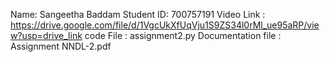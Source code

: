 Name: Sangeetha Baddam Student ID: 700757191 Video Link : https://drive.google.com/file/d/1VgcUkXfUqVju1S9ZS34l0rMl_ue95aRP/view?usp=drive_link code File : assignment2.py Documentation file : Assignment NNDL-2.pdf
